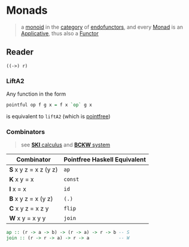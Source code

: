 # Monads

> a [monoid](https://en.wikipedia.org/wiki/Monoid_(category_theory)) in the [category](https://en.wikipedia.org/wiki/Category_(mathematics)) of [endofunctors](https://en.wikipedia.org/wiki/Category_(mathematics)), and every [Monad](https://wiki.haskell.org/Typeclassopedia#Monad) is an [Applicative](https://wiki.haskell.org/Typeclassopedia#Applicative), thus also a [Functor](https://wiki.haskell.org/Typeclassopedia#Functor)

## Reader
```
((->) r)
```

### LiftA2

Any function in the form

```hs
pointful op f g x = f x `op` g x
```

is  equivalent to `liftA2` (which is [pointfree](https://wiki.haskell.org/Pointfree))

### Combinators

> see [**SKI** calculus](https://en.wikipedia.org/wiki/SKI_combinator_calculus) and [**BCKW** system](https://en.wikipedia.org/wiki/B%2C_C%2C_K%2C_W_system)

| Combinator | Pointfree Haskell Equivalent |
| - | - |
| **S** x y z = x z (y z) | `ap` |
| **K** x y = x | `const` |
| **I** x = x | `id` |
| **B** x y z = x (y z) | `(.)` |
| **C** x y z = x z y | `flip` |
| **W** x y = x y y | `join` |

```hs
ap :: (r -> a -> b) -> (r -> a) -> r -> b -- S
join :: (r -> r -> a) -> r -> a           -- W
```